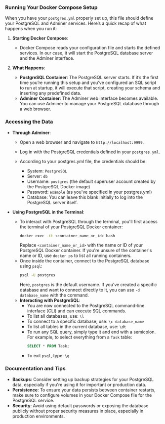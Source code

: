 ### Running Your Docker Compose Setup

When you have your `postgres.yml` properly set up, this file should define your PostgreSQL and Adminer services. Here’s a quick recap of what happens when you run it:

1. **Starting Docker Compose**:
   - Docker Compose reads your configuration file and starts the defined services. In our case, it will start the PostgreSQL database server and the Adminer interface.

2. **What Happens**:
   - **PostgreSQL Container**: The PostgreSQL server starts. If it’s the first time you’re running this setup and you’ve configured an SQL script to run at startup, it will execute that script, creating your schema and inserting any predefined data.
   - **Adminer Container**: The Adminer web interface becomes available. You can use Adminer to manage your PostgreSQL database through a web browser.

### Accessing the Data

- **Through Adminer**:
  - Open a web browser and navigate to `http://localhost:9999`.
  - Log in with the PostgreSQL credentials defined in your `postgres.yml`.
  - According to your postgres.yml file, the credentials should be:

    -  System: `PostgreSQL`
    -  Server: `db`
    -  Username: `postgres` (the default superuser account created by the PostgreSQL Docker image)
    -  Password: `example` (as you've specified in your postgres.yml)
    -  Database: You can leave this blank initially to log into the PostgreSQL server itself.


- **Using PostgreSQL in the Terminal**:
  - To interact with PostgreSQL through the terminal, you'll first access the terminal of your PostgreSQL Docker container:
    ```bash
    docker exec -it <container_name_or_id> bash
    ```
    Replace `<container_name_or_id>` with the name or ID of your PostgreSQL Docker container. If you're unsure of the container's name or ID, use `docker ps` to list all running containers.
  - Once inside the container, connect to the PostgreSQL database using `psql`:
    ```bash
    psql -U postgres
    ```
    Here, `postgres` is the default username. If you've created a specific database and want to connect directly to it, you can use `-d database_name` with the command.
  - **Interacting with PostgreSQL**:
    - You are now connected to the PostgreSQL command-line interface (CLI) and can execute SQL commands.
    - To list all databases, use: `\l`
    - To connect to a specific database, use: `\c database_name`
    - To list all tables in the current database, use: `\dt`
    - To run any SQL query, simply type it and end with a semicolon. For example, to select everything from a `Task` table:
      ```sql
      SELECT * FROM Task;
      ```
    - To exit `psql`, type: `\q`

### Documentation and Tips

- **Backups**: Consider setting up backup strategies for your PostgreSQL data, especially if you're using it for important or production data.
- **Persistence**: To ensure your data persists between container restarts, make sure to configure volumes in your Docker Compose file for the PostgreSQL service.
- **Security**: Avoid using default passwords or exposing the database publicly without proper security measures in place, especially in production environments.
